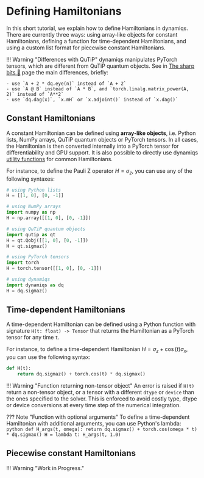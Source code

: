 # Defining Hamiltonians

In this short tutorial, we explain how to define Hamiltonians in dynamiqs. There are currently three ways: using array-like objects for constant Hamiltonians, defining a function for time-dependent Hamiltonians, and using a custom list format for piecewise constant Hamiltonians.

!!! Warning "Differences with QuTiP"
    dynamiqs manipulates PyTorch tensors, which are different from QuTiP quantum objects. See in [The sharp bits 🔪](/getting_started/sharp-bits.html) page the main differences, briefly:

    - use `A + 2 * dq.eye(n)` instead of `A + 2`
    - use `A @ B` instead of `A * B`, and `torch.linalg.matrix_power(A, 2)` instead of `A**2`
    - use `dq.dag(x)`, `x.mH` or `x.adjoint()` instead of `x.dag()`

## Constant Hamiltonians

A constant Hamiltonian can be defined using **array-like objects**, i.e. Python lists, NumPy arrays, QuTiP quantum objects or PyTorch tensors. In all cases, the Hamiltonian is then converted internally into a PyTorch tensor for differentiability and GPU support. It is also possible to directly use dynamiqs [utility functions](../python_api/index.md) for common Hamiltonians.

For instance, to define the Pauli Z operator $H = \sigma_z$, you can use any of the following syntaxes:

```python
# using Python lists
H = [[1, 0], [0, -1]]

# using NumPy arrays
import numpy as np
H = np.array([[1, 0], [0, -1]])

# using QuTiP quantum objects
import qutip as qt
H = qt.Qobj([[1, 0], [0, -1]])
H = qt.sigmaz()

# using PyTorch tensors
import torch
H = torch.tensor([[1, 0], [0, -1]])

# using dynamiqs
import dynamiqs as dq
H = dq.sigmaz()
```

## Time-dependent Hamiltonians

A time-dependent Hamiltonian can be defined using a Python function with signature `H(t: float) -> Tensor` that returns the Hamiltonian as a PyTorch tensor for any time `t`.

For instance, to define a time-dependent Hamiltonian $H = \sigma_z + \cos(t)\sigma_x$, you can use the following syntax:

```python
def H(t):
    return dq.sigmaz() + torch.cos(t) * dq.sigmax()
```

!!! Warning "Function returning non-tensor object"
    An error is raised if `H(t)` return a non-tensor object, or a tensor with a different `dtype` or `device` than the ones specified to the solver. This is enforced to avoid costly type, dtype or device conversions at every time step of the numerical integration.

??? Note "Function with optional arguments"
    To define a time-dependent Hamiltonian with additional arguments, you can use Python's lambda:
    ```python
    def H_args(t, omega):
        return dq.sigmaz() + torch.cos(omega * t) * dq.sigmax()
    H = lambda t: H_args(t, 1.0)
    ```

## Piecewise constant Hamiltonians

!!! Warning "Work in Progress."
